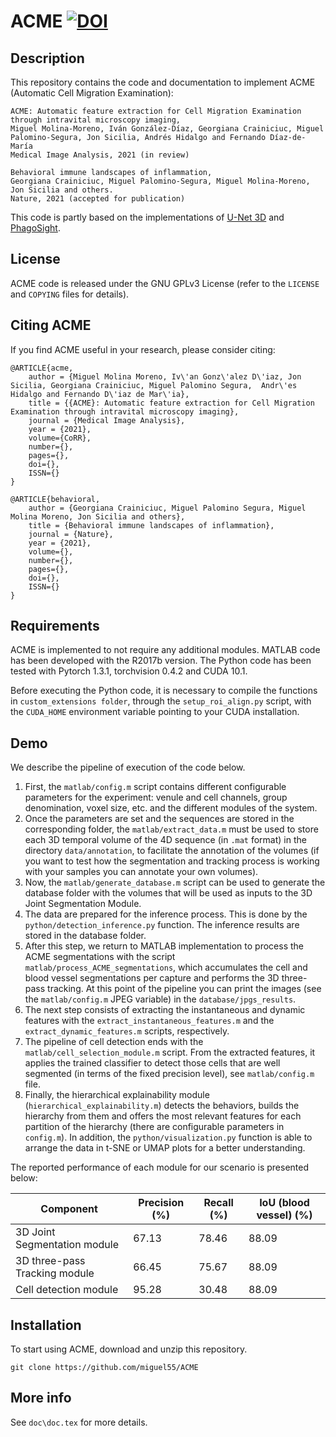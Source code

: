 # ACME <a href="https://zenodo.org/badge/latestdoi/423791730"><img src="https://zenodo.org/badge/423791730.svg" alt="DOI"></a>



## Description
This repository contains the code and documentation to implement ACME (Automatic Cell Migration Examination):

```
ACME: Automatic feature extraction for Cell Migration Examination through intravital microscopy imaging,
Miguel Molina-Moreno, Iván González-Díaz, Georgiana Crainiciuc, Miguel Palomino-Segura, Jon Sicilia, Andrés Hidalgo and Fernando Díaz-de-María
Medical Image Analysis, 2021 (in review)
```

```
Behavioral immune landscapes of inflammation,
Georgiana Crainiciuc, Miguel Palomino-Segura, Miguel Molina-Moreno, Jon Sicilia and others.
Nature, 2021 (accepted for publication)
```

This code is partly based on the implementations of [U-Net 3D](https://github.com/MIC-DKFZ/medicaldetectiontoolkit) and [PhagoSight](https://github.com/phagosight/phagosight).

## License

ACME code is released under the GNU GPLv3 License (refer to the `LICENSE` and `COPYING` files for details).

## Citing ACME

If you find ACME useful in your research, please consider citing:

	@ARTICLE{acme,
		author = {Miguel Molina Moreno, Iv\'an Gonz\'alez D\'iaz, Jon Sicilia, Georgiana Crainiciuc, Miguel Palomino Segura,  Andr\'es Hidalgo and Fernando D\'iaz de Mar\'ia},
		title = {{ACME}: Automatic feature extraction for Cell Migration Examination through intravital microscopy imaging},
		journal = {Medical Image Analysis},
		year = {2021},
		volume={CoRR},
		number={},
		pages={},
		doi={},
		ISSN={}
	}
  
  	@ARTICLE{behavioral,
		author = {Georgiana Crainiciuc, Miguel Palomino Segura, Miguel Molina Moreno, Jon Sicilia and others},
		title = {Behavioral immune landscapes of inflammation},
		journal = {Nature},
		year = {2021},
		volume={},
		number={},
		pages={},
		doi={},
		ISSN={}
	}
  

## Requirements

ACME is implemented to not require any additional modules. MATLAB code has been developed with the R2017b version. The Python code has been tested with Pytorch 1.3.1, torchvision 0.4.2 and CUDA 10.1.

Before executing the Python code, it is necessary to compile the functions in `custom_extensions folder`, through the `setup_roi_align.py` script, with the `CUDA_HOME` environment variable pointing to your CUDA installation. 

## Demo

We describe the pipeline of execution of the code below. 

1. First, the `matlab/config.m` script contains different configurable parameters for the experiment: venule and cell channels, group denomination, voxel size, etc. and the different modules of the system.  
2. Once the parameters are set and the sequences are stored in the corresponding folder, the `matlab/extract_data.m` must be used to store each 3D temporal volume of the 4D sequence (in `.mat` format) in the directory `data/annotation`, to facilitate the annotation of the volumes (if you want to test how the segmentation and tracking process is working with your samples you can annotate your own volumes).
3. Now, the `matlab/generate_database.m` script can be used to generate the database folder with the volumes that will be used as inputs to the 3D Joint Segmentation Module.
4. The data are prepared for the inference process. This is done by the `python/detection_inference.py` function. The inference results are stored in the database folder.
5. After this step, we return to MATLAB implementation to process the ACME segmentations with the script `matlab/process_ACME_segmentations`, which accumulates the cell and blood vessel segmentations per capture and performs the 3D three-pass tracking. At this point of the pipeline you can print the images (see the `matlab/config.m` JPEG variable) in the `database/jpgs_results`.
6. The next step consists of extracting the instantaneous and dynamic features with the `extract_instantaneous_features.m` and the `extract_dynamic_features.m` scripts, respectively.
7. The pipeline of cell detection ends with the `matlab/cell_selection_module.m` script. From the extracted features, it applies the trained classifier to detect those cells that are well segmented (in terms of the fixed precision level), see `matlab/config.m` file.
8. Finally, the hierarchical explainability module (`hierarchical_explainability.m`) detects the behaviors, builds the hierarchy from them and offers the most relevant features for each partition of the hierarchy (there are configurable parameters in `config.m`). In addition, the `python/visualization.py` function is able to arrange the data in t-SNE or UMAP plots for a better understanding.

The reported performance of each module for our scenario is presented below:

| Component                     |   Precision (%)  |     Recall (%)  |    IoU (blood vessel) (%)  | 
|-------------------------------|------------------|-----------------|----------------------------|
| 3D Joint Segmentation module  |       67.13      |       78.46     |            88.09           |
| 3D three-pass Tracking module |       66.45      |       75.67     |            88.09           |
| Cell detection module         |       95.28      |       30.48     |            88.09           |


## Installation

To start using ACME, download and unzip this repository.
```
git clone https://github.com/miguel55/ACME
```

## More info

See `doc\doc.tex` for more details.
